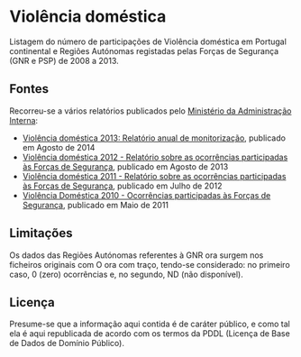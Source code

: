 Violência doméstica
===================

Listagem do número de participações de Violência doméstica em Portugal continental e Regiões Autónomas registadas pelas Forças de Segurança (GNR e PSP) de 2008 a 2013.


## Fontes

Recorreu-se a vários relatórios publicados pelo [Ministério da Administração Interna](http://www.dgai.mai.gov.pt):

  * [Violência doméstica 2013: Relatório anual de monitorização](http://www.dgai.mai.gov.pt/files/conteudos/Rel%20VD%202013_%20v14ago2014.pdf), publicado em Agosto de 2014
  * [Violência doméstica 2012 - Relatório sobre as ocorrências participadas às Forças de Segurança](http://www.dgai.mai.gov.pt/files/conteudos/VD%20Relatorio%20anual%202012.pdf), publicado em Agosto de 2013
  * [Violência doméstica 2011 - Relatório sobre as ocorrências participadas às Forças de Segurança](http://www.dgai.mai.gov.pt/files/conteudos/Relatprio%20VD%202011_%20Participacoes%20as%20FS.pdf), publicado em Julho de 2012
  * [Violência Doméstica 2010 - Ocorrências participadas às Forças de Segurança](http://www.dgai.mai.gov.pt/files/conteudos/VD_Relatorio%20Anual_2010_2_5_2011.pdf), publicado em Maio de 2011


## Limitações

Os dados das Regiões Autónomas referentes à GNR ora surgem nos ficheiros originais com O ora com traço, tendo-se considerado: no primeiro caso, 0 (zero) ocorrências e, no segundo, ND (não disponível).


##  Licença

Presume-se que a informação aqui contida é de caráter público, e como tal ela é aqui republicada de acordo com os termos da PDDL (Licença de Base de Dados de Domínio Público).
